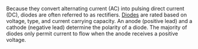 Because they convert alternating current (AC) into pulsing direct current (DC), diodes are often referred to as rectifiers. [Diodes](https://www.ersaelectronics.com/c/diodes) are rated based on voltage, type, and current carrying capacity. An anode (positive lead) and a cathode (negative lead) determine the polarity of a diode. The majority of diodes only permit current to flow when the anode receives a positive voltage.
